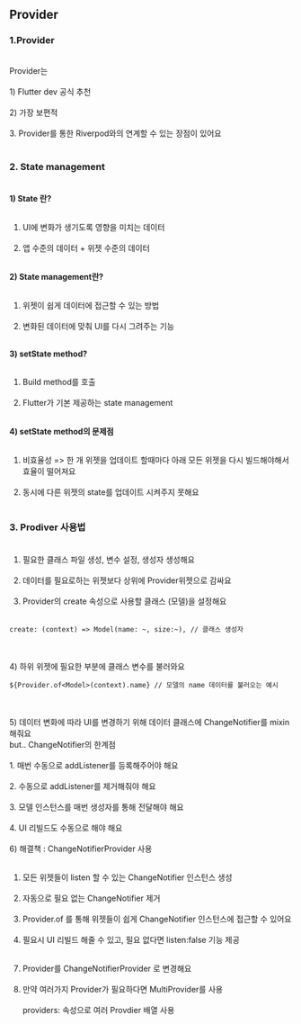 ## Provider
### 1.Provider
<br/>
Provider는 <br/><br/>1) Flutter dev 공식 추천 <br/><br/>
2) 가장 보편적 <br/><br/> 3. Provider를 통한 Riverpod와의 연계할 수 있는 장점이 있어요 <br/><br/>

### 2. State management <br/><br/>
<strong>1) State 란?</strong> <br/><br/>
1. UI에 변화가 생기도록 영향을 미치는 데이터 <br/><br/>
2. 앱 수준의 데이터 + 위젯 수준의 데이터 <br/><br/>

<strong>2) State management란?</strong> <br/><br/>
1. 위젯이 쉽게 데이터에 접근할 수 있는 방법 <br/><br/>
2. 변화된 데이터에 맞춰 UI를 다시 그려주는 기능 <br/><br/>

<strong>3) setState method?</strong> <br/><br/>
1. Build method를 호출 <br/><br/>
2. Flutter가 기본 제공하는 state management <br/><br/>

<strong>4) setState method의 문제점</strong> <br/><br/>
1. 비효율성 => 한 개 위젯을 업데이트 할때마다 아래 모든 위젯을 다시 빌드해야해서 효율이 떨어져요 <br/><br/>
2. 동시에 다른 위젯의 state를 업데이트 시켜주지 못해요 <br/><br/>

### 3. Prodiver 사용법 <br/><br/>
1) 필요한 클래스 파일 생성, 변수 설정, 생성자 생성해요 <br/><br/>
2) 데이터를 필요로하는 위젯보다 상위에 Provider위젯으로 감싸요 <br/><br/>
3) Provider의 create 속성으로 사용할 클래스 (모델)을 설정해요 <br/><br/>

```
create: (context) => Model(name: ~, size:~), // 클래스 생성자
```

<br/><br/>
4) 하위 위젯에 필요한 부분에 클래스 변수를 불러와요

```
${Provider.of<Model>(context).name} // 모델의 name 데이터를 불러오는 예시
```
<br/><br/>
5) 데이터 변화에 따라 UI를 변경하기 위해 데이터 클래스에 ChangeNotifier를 mixin 해줘요 <br/>
but..  ChangeNotifier의 한계점
<br/><br/> 1. 매번 수동으로 addListener를 등록해주어야 해요 <br/><br/>
2. 수동으로 addListener를 제거해줘야 해요 <br/><br/>
3. 모델 인스턴스를 매번 생성자를 통해 전달해야 해요 <br/><br/>
4. UI 리빌드도 수동으로 해야 해요 <br/><br/>
6) 해결책 : ChangeNotifierProvider 사용 <br/><br/>
1. 모든 위젯들이 listen 할 수 있는 ChangeNotifier 인스턴스 생성 <br/><br/>
2. 자동으로 필요 없는 ChangeNotifier 제거 <br/><br/>
3. Provider.of 를 통해 위젯들이 쉽게 ChangeNotifier 인스턴스에 접근할 수 있어요 <br/><br/>
4. 필요시 UI 리빌드 해줄 수 있고, 필요 없다면 listen:false 기능 제공 <br/><br/>
7) Provider를 ChangeNotifierProvider 로 변경해요 <br/><br/>
8) 만약 여러가지 Provider가 필요하다면 MultiProvider를 사용 <br/><br/>providers: 속성으로 여러 Provdier 배열 사용 <br/><br/>


